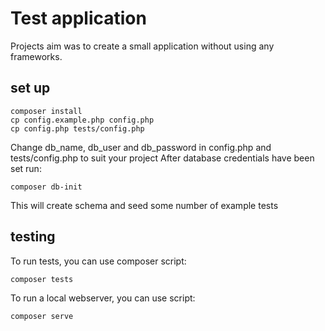 # Test application
Projects aim was to create a small application without using any frameworks.

## set up
```
composer install
cp config.example.php config.php
cp config.php tests/config.php
```
Change db_name, db_user and db_password in config.php and tests/config.php to suit your project
After database credentials have been set run:
```
composer db-init
```
This will create schema and seed some number of example tests

## testing
To run tests, you can use composer script:
```
composer tests
```

To run a local webserver, you can use script:
```
composer serve
```